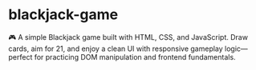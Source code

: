 # blackjack-game
🎮 A simple Blackjack game built with HTML, CSS, and JavaScript. Draw cards, aim for 21, and enjoy a clean UI with responsive gameplay logic—perfect for practicing DOM manipulation and frontend fundamentals.
